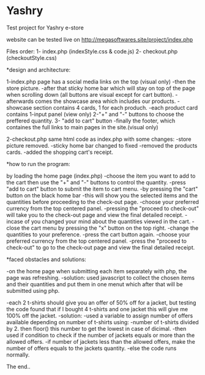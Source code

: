 # Yashry
Test project for Yashry e-store

website can be tested live on http://megasoftwares.site/project/index.php

Files order:
            1- index.php
                (indexStyle.css & code.js)
            2- checkout.php    
                (checkoutStyle.css)


*design and architecture:

1-index.php
page has a social media links on the top (visual only)
            -then the store picture.
            -after that sticky home bar which will stay on top of the page when scrolling down (all buttons are visual except for cart button).
            -afterwards comes the showcase area which includes our products.
                        -showcase section contains 4 cards, 1 for each produch.
                                    -each product card contains
                                                1-input panel (view only)
                                                2-"+" and "-" buttons to choose the preffered quantity.
                                                3- "add to cart" button
            -finally the footer, which containes the full links to main pages in the site.(visual only)
            
2-checkout.php
same html code as index.php with some changes:
            -store picture removed.
            -sticky home bar changed to fixed
            -removed the products cards.
            -added the shopping cart's receipt.


*how to run the program:

by loading the home page (index.php)
            -choose the item you want to add to the cart then use the "+" and "-" buttons to control the quantity.
            -press "add to cart" button to submit the item to cart menu.
            -by pressing the "cart" button on the black home bar
                        -this will show you the selected items and the quantities before proceeding to the check-out page.
                        -choose your preferred currency from the top centered panel.
                        -pressing the "proceed to check-out" will take you to the check-out page and view the final detailed receipt.
            -incase of you changed your mind about the quantities viewed in the cart.
                        -close the cart menu by pressing the "x" button on the top right.
                        -change the quantities to your preference.
                        -press the cart button again.
                        -choose your preferred currency from the top centered panel.
                        -press the "proceed to check-out" to go to the check-out page and view the final detailed receipt.
            

                        
*faced obstacles and solutions:

-on the home page when submitting each item separately with php, the page was refreshing.
            -solution: used javascript to collect the chosen items and their quantities and put them in one menut
            which after that will be submitted using php.


-each 2 t-shirts should give you an offer of 50% off for a jacket, but testing the code found that if I bought 4 t-shirts and 
one jacket this will give me 100% off the jacket.
            -solution: 
                        -used a variable to assign number of offers available depending on number of t-shirts using:
                                    -number of t-shirts divided by 2. then floor() this number to get the lowest in case of dicimal.
                        -then used if condition to check if the number of jackets equals or more than the allowed offers.
                                    -if number of jackets less than the allowed offers, make the number of offers equals to the jackets quantity.
                                    -else the code runs normally.

The end..





